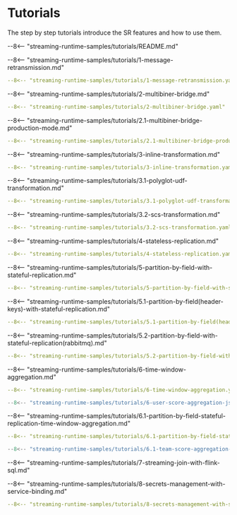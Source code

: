 # Tutorials

The step by step tutorials introduce the SR features and how to use them.

--8<-- "streaming-runtime-samples/tutorials/README.md"

--8<-- "streaming-runtime-samples/tutorials/1-message-retransmission.md"
``` yaml title="1. Message Retransmission"
--8<-- "streaming-runtime-samples/tutorials/1-message-retransmission.yaml"
```

--8<-- "streaming-runtime-samples/tutorials/2-multibiner-bridge.md"
``` yaml title="2. Multibinder Bridge"
--8<-- "streaming-runtime-samples/tutorials/2-multibiner-bridge.yaml"
```

--8<-- "streaming-runtime-samples/tutorials/2.1-multibiner-bridge-production-mode.md"
``` yaml title="2.1 Multibinder Bridge - production env"
--8<-- "streaming-runtime-samples/tutorials/2.1-multibiner-bridge-production-mode.yaml"
```

--8<-- "streaming-runtime-samples/tutorials/3-inline-transformation.md"
``` yaml title="3. Inline (e.g. in SRP Processor) Data Transformation"
--8<-- "streaming-runtime-samples/tutorials/3-inline-transformation.yaml"
```
--8<-- "streaming-runtime-samples/tutorials/3.1-polyglot-udf-transformation.md"
``` yaml title="3.1 Polyglot UDF Transformation"
--8<-- "streaming-runtime-samples/tutorials/3.1-polyglot-udf-transformation.yaml"
```

--8<-- "streaming-runtime-samples/tutorials/3.2-scs-transformation.md"
``` yaml title="3.2  SCS (Spring Cloud Stream) Transformation"
--8<-- "streaming-runtime-samples/tutorials/3.2-scs-transformation.yaml"
```

--8<-- "streaming-runtime-samples/tutorials/4-stateless-replication.md"
``` yaml title="4. Stateless Replication"
--8<-- "streaming-runtime-samples/tutorials/4-stateless-replication.yaml"
```

--8<-- "streaming-runtime-samples/tutorials/5-partition-by-field-with-stateful-replication.md"
``` yaml title="5. Partition by Field with Stateful Replication"
--8<-- "streaming-runtime-samples/tutorials/5-partition-by-field-with-stateful-replication.yaml"
```

--8<-- "streaming-runtime-samples/tutorials/5.1-partition-by-field(header-keys)-with-stateful-replication.md"
``` yaml title="5.1 Partition by Field with Stateful Replication (Header Keys)"
--8<-- "streaming-runtime-samples/tutorials/5.1-partition-by-field(header-keys)-with-stateful-replication.yaml"
```

--8<-- "streaming-runtime-samples/tutorials/5.2-partition-by-field-with-stateful-replication(rabbitmq).md"
``` yaml title="5.2 Partition by Field with Stateful Replication (RabbitMQ)"
--8<-- "streaming-runtime-samples/tutorials/5.2-partition-by-field-with-stateful-replication(rabbitmq).yaml"
```

--8<-- "streaming-runtime-samples/tutorials/6-time-window-aggregation.md"
``` yaml title="6. Tumbling Time-Window Aggregation"
--8<-- "streaming-runtime-samples/tutorials/6-time-window-aggregation.yaml"
```

``` js title="ghcr.io/vmware-tanzu/streaming-runtimes/user-score-js:latest"
--8<-- "streaming-runtime-samples/tutorials/6-user-score-aggregation-js/aggregate.js"
```

--8<-- "streaming-runtime-samples/tutorials/6.1-partition-by-field-stateful-replication-time-window-aggregation.md"
``` yaml title="6.1 Partition by Field with replicated Time-Window aggregation"
--8<-- "streaming-runtime-samples/tutorials/6.1-partition-by-field-stateful-replication-time-window-aggregation.yaml"
```

``` js title="ghcr.io/vmware-tanzu/streaming-runtimes/team-score-js:latest"
--8<-- "streaming-runtime-samples/tutorials/6.1-team-score-aggregation-js/aggregate.js"
```


--8<-- "streaming-runtime-samples/tutorials/7-streaming-join-with-flink-sql.md"

--8<-- "streaming-runtime-samples/tutorials/8-secrets-management-with-service-binding.md"
``` yaml title="8. Secretes Management with Service Binding spec"
--8<-- "streaming-runtime-samples/tutorials/8-secrets-management-with-service-binding.yaml"
```

